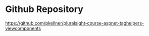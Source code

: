 # Github Repository

https://github.com/pkellner/pluralsight-course-aspnet-taghelpers-viewcomponents


